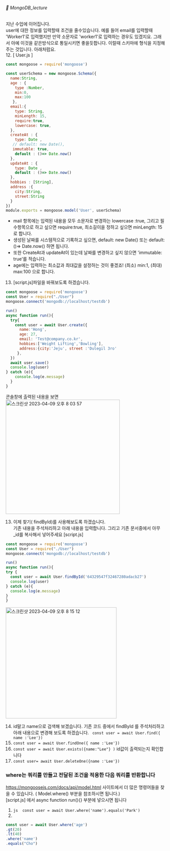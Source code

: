 ###### :cactus:  MongoDB_lecture

지난 수업에 이어집니다.  
user에 대한 정보를 입력할때 조건을 줄수있습니다. 예를 들어 email를 입력할때 'Worker1'로 입력했지만 만약 소문자로 'worker1'로 입력하는 경우도 있겠지요. 그래서 아예 이것을 같은방식으로 통일시키면 좋을듯합니다. 이럴때 스키마에 형식을 지정해주는 것입니다. 아래처럼요.   
12. [ User.js ]
``` js
const mongoose = require('mongoose')

const userSchema = new mongoose.Schema({
  name:String,
  age : {
    type :Number,
    min:0,
    max:100
   },
  email:{
    type: String,
    minLength: 15,
    require:true,
    lowercase: true,
  },
  createAt : {  
    type: Date ,
   // default: new Date(),
   immutable: true,
    default : ()=> Date.now()
  },
  updateAt : {  
    type: Date ,
    default : ()=> Date.now()
  },
  hobbies : [String],
  address :{
    city:String,
    street:String
  }
})
module.exports = mongoose.model('User', userSchema) 
```    
- mail 항목에는 입력된 내용을 모두 소문자로 변경하는 lowercase :true,  그리고 필수항목으로 하고 싶으면 require:true, 최소길이을 정하고 싶으면 minLength: 15로 합니다.
- 생성된 날짜를 시스템적으로 기록하고 싶으면, default: new Date() 또는 default: ()=> Date.now() 하면 됩니다. 
- 또한 CreateAt과 updateAt이 있는데 날짜를 변경하고 싶지 않으면 'immutable: true'를 적습니다.
- age에는 입력하는 최소값과 최대값을 설정하는 것이 좋겠죠! (최소) min:1, (최대) max:100 으로 합니다. 

13. [script.js]파일을 바꿔보도록 하겠습니다. 
```js
const mongoose = require('mongoose')
const User = require("./User")
mongoose.connect('mongodb://localhost/testdb')

run()
async function run(){
  try{
    const user = await User.create({
      name:'Hong', 
      age: 27,
      email: 'Test@company.co.kr',
      hobbies:['Weight Lifting','Bowling'],
      address:{city:'Jeju', street :'Dulegil 3ro'
     },
  })
  await user.save()
  console.log(user)
} catch (e){
    console.log(e.message)
  }
}  
```     
콘솔창에 출력된 내용을 보면   
<img width="360" alt="스크린샷 2023-04-09 오후 8 03 57" src="https://user-images.githubusercontent.com/48478079/230768831-4c26d19c-081b-4ec0-965f-7b7f2c99f5ee.png">

13. 이제 찾기( findById)를 사용해보도록 하겠습니다.    
기존 내용을 주석처리하고 아래 내용을 입력합니다. 그리고 기존 문서중에서 아무 _id를 복사해서 넣어주세요 
[script.js]   
```js
const mongoose = require('mongoose')
const User = require("./User")
mongoose.connect('mongodb://localhost/testdb')

run()
async function run(){
try {
  const user = await User.findById('64329547f32467280adacb27')
  console.log(user)
} catch (e){
  console.log(e.message)
}
}
```    
<img width="350" alt="스크린샷 2023-04-09 오후 8 15 12" src="https://user-images.githubusercontent.com/48478079/230769319-6748d48f-356a-4635-bad9-8be9ee42f2d1.png">

14. id말고 name으로 검색해 보겠습니다.
기존 코드 중에서 findById 를 주석처리하고 아래 내용으로 변경해 보도록 하겠습니다. 
```  const user = await User.find({ name :'Lee'})  ``` 
15. ``` const user = await User.findOne({ name :'Lee'}) ```   
16. ``` const user = await User.exists({name:"Lee"} ) ``` id값이 출력되는지 확인합니다 
17. ```const user= await User.deleteOne({name :'Lee'}) ```   

### where는 쿼리를 만들고 전달된 조건을 적용한 다음 쿼리를 반환합니다
https://mongoosejs.com/docs/api/model.html 사이트에서 더 많은 명령어들을 찾을 수 있습니다.
( Model.where() 부분을 참조하시면 됩니다.)     
[script.js] 에서 async function run(){} 부분에 넣으시면 됩니다   
1. ```js  const user = await User.where('name').equals('Park') ```  
2. 
``` js
const user = await User.where('age')
.gt(20)
.lt(40)
.where('name')
.equals("Cho")
```    





